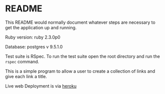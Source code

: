 # README

This README would normally document whatever steps are necessary to get the
application up and running.

Ruby version: ruby 2.3.0p0

Database: postgres v 9.5.1.0

Test suite is RSpec. To run the test suite open the root directory and run the `rspec` command.

This is a simple program to allow a user to create a collection of links and give each link a title.

Live web Deployment is via [heroku](https://nameless-lake-90356.herokuapp.com/)
